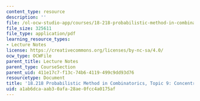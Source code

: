 ```yaml
---
content_type: resource
description: ''
file: /ol-ocw-studio-app/courses/18-218-probabilistic-method-in-combinatorics-spring-2019/a1ab6dcaaab30afa28ae0fcc4a0175af_MIT18_218S19_ch9.pdf
file_size: 325611
file_type: application/pdf
learning_resource_types:
- Lecture Notes
license: https://creativecommons.org/licenses/by-nc-sa/4.0/
ocw_type: OCWFile
parent_title: Lecture Notes
parent_type: CourseSection
parent_uid: 411e17c7-f13c-74b6-4119-499c9dd93d76
resourcetype: Document
title: '18.218 Probabilistic Method in Combinatorics, Topic 9: Concentration of measure'
uid: a1ab6dca-aab3-0afa-28ae-0fcc4a0175af
---
```

